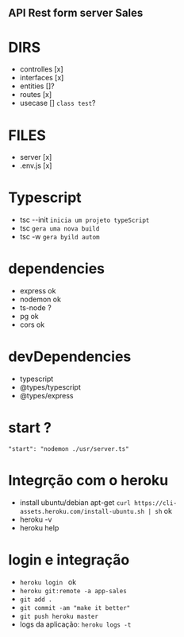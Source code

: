 ## API Rest form server Sales

# DIRS
- controlles [x]
- interfaces [x]
- entities []?
- routes [x]
- usecase [] `class test`?

# FILES
- server [x]
- .env.js [x]

# Typescript
- tsc --init `inicia um projeto typeScript`
- tsc `gera uma nova build`
- tsc -w `gera byild autom`

# dependencies
- express ok
- nodemon ok 
- ts-node ?
- pg ok
- cors ok
# devDependencies
- typescript
- @types/typescript
- @types/express

# start ?
`"start": "nodemon ./usr/server.ts"`

# Integrção com o heroku
- install ubuntu/debian apt-get
`curl https://cli-assets.heroku.com/install-ubuntu.sh | sh` ok
- heroku -v
- heroku help
# login e integração
- `heroku login ` ok
- `heroku git:remote -a app-sales`
- `git add .`
- `git commit -am "make it better"`
- `git push heroku master`
- logs da aplicação: `heroku logs -t`